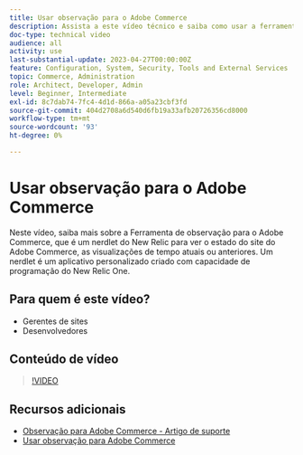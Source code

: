 ```yaml
---
title: Usar observação para o Adobe Commerce
description: Assista a este vídeo técnico e saiba como usar a ferramenta de observação para Adobe Commerce.
doc-type: technical video
audience: all
activity: use
last-substantial-update: 2023-04-27T00:00:00Z
feature: Configuration, System, Security, Tools and External Services
topic: Commerce, Administration
role: Architect, Developer, Admin
level: Beginner, Intermediate
exl-id: 8c7dab74-7fc4-4d1d-866a-a05a23cbf3fd
source-git-commit: 404d2708a6d540d6fb19a33afb20726356cd8000
workflow-type: tm+mt
source-wordcount: '93'
ht-degree: 0%

---
```


# Usar observação para o Adobe Commerce

Neste vídeo, saiba mais sobre a Ferramenta de observação para o Adobe Commerce, que é um nerdlet do New Relic para ver o estado do site do Adobe Commerce, as visualizações de tempo atuais ou anteriores. Um nerdlet é um aplicativo personalizado criado com capacidade de programação do New Relic One.

## Para quem é este vídeo?

- Gerentes de sites
- Desenvolvedores

## Conteúdo de vídeo

>[!VIDEO](https://video.tv.adobe.com/v/344444?quality=12&learn=on)

## Recursos adicionais

- [Observação para Adobe Commerce - Artigo de suporte](https://experienceleague.adobe.com/docs/commerce-knowledge-base/kb/support-tools/observation/observation-adobe-commerce-overview.html?lang=pt-BR&)
- [Usar observação para Adobe Commerce](https://experienceleague.adobe.com/docs/commerce-operations/tools/observation-for-adobe-commerce/intro.html?lang=pt-BR)
